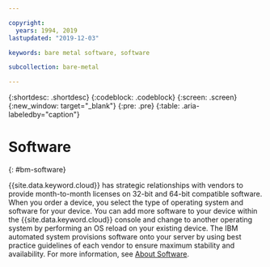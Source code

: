 ```yaml
---

copyright:
  years: 1994, 2019
lastupdated: "2019-12-03"

keywords: bare metal software, software

subcollection: bare-metal

---
```


{:shortdesc: .shortdesc}
{:codeblock: .codeblock}
{:screen: .screen}
{:new_window: target="_blank"}
{:pre: .pre}
{:table: .aria-labeledby="caption"}

# Software
{: #bm-software}

{{site.data.keyword.cloud}} has strategic relationships with vendors to provide month-to-month licenses
on 32-bit and 64-bit compatible software. When you order a device, you select the type of operating system and software for your device.
You can add more software to your device within the {{site.data.keyword.cloud}} console and change to another operating system by performing an OS reload
on your existing device. The IBM automated system provisions software onto your server by using best practice
guidelines of each vendor to ensure maximum stability and availability. For more information,
see [About Software](/docs/infrastructure/software?topic=software-getting-started).
